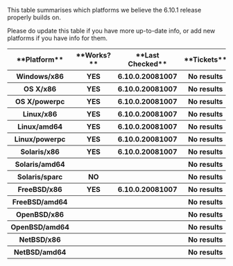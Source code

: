 
This table summarises which platforms we believe the 6.10.1 release properly builds on.



Please do update this table if you have more up-to-date info, or add new platforms if you have info for them.


<table><tr><th>**Platform**</th>
<th>**Works?**</th>
<th>**Last Checked**</th>
<th>**Tickets**
</th></tr>
<tr><th>Windows/x86</th>
<th>YES</th>
<th>6.10.0.20081007</th>
<th>No results
</th></tr>
<tr><th>OS X/x86</th>
<th>YES</th>
<th>6.10.0.20081007</th>
<th>No results
</th></tr>
<tr><th>OS X/powerpc</th>
<th>YES</th>
<th>6.10.0.20081007</th>
<th>No results
</th></tr>
<tr><th>Linux/x86</th>
<th>YES</th>
<th>6.10.0.20081007</th>
<th>No results
</th></tr>
<tr><th>Linux/amd64</th>
<th>YES</th>
<th>6.10.0.20081007</th>
<th>No results
</th></tr>
<tr><th>Linux/powerpc</th>
<th>YES</th>
<th>6.10.0.20081007</th>
<th>No results
</th></tr>
<tr><th>Solaris/x86</th>
<th>YES</th>
<th>6.10.0.20081007</th>
<th>No results
</th></tr>
<tr><th>Solaris/amd64</th>
<th> </th>
<th> </th>
<th>No results
</th></tr>
<tr><th>Solaris/sparc</th>
<th> NO </th>
<th> </th>
<th>No results
</th></tr>
<tr><th>FreeBSD/x86</th>
<th>YES</th>
<th>6.10.0.20081007</th>
<th>No results
</th></tr>
<tr><th>FreeBSD/amd64</th>
<th> </th>
<th> </th>
<th>No results
</th></tr>
<tr><th>OpenBSD/x86</th>
<th> </th>
<th> </th>
<th>No results
</th></tr>
<tr><th>OpenBSD/amd64</th>
<th> </th>
<th> </th>
<th>No results
</th></tr>
<tr><th>NetBSD/x86</th>
<th> </th>
<th> </th>
<th>No results
</th></tr>
<tr><th>NetBSD/amd64</th>
<th> </th>
<th> </th>
<th>No results
</th></tr></table>


